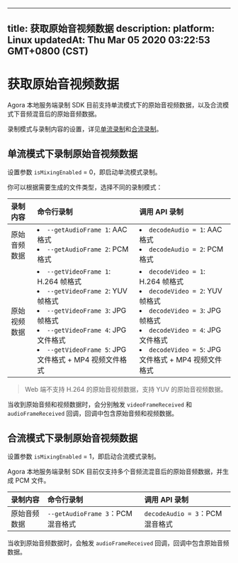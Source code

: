 
---
title: 获取原始音视频数据
description: 
platform: Linux
updatedAt: Thu Mar 05 2020 03:22:53 GMT+0800 (CST)
---
# 获取原始音视频数据
Agora 本地服务端录制 SDK 目前支持单流模式下的原始音视频数据，以及合流模式下音频混音后的原始音频数据。

录制模式与录制内容的设置，详见[单流录制](../../cn/Recording/recording_individual_mode.md)和[合流录制](../../cn/Recording/recording_composite_mode.md)。

## 单流模式下录制原始音视频数据

设置参数 `isMixingEnabled` = 0，即启动单流模式录制。 

你可以根据需要生成的文件类型，选择不同的录制模式：

| 录制内容     | 命令行录制                                                   | 调用 API 录制                                                |
| :----------- | :----------------------------------------------------------- | :----------------------------------------------------------- |
| 原始音频数据 | <li>`--getAudioFrame 1`: AAC 格式<li>`--getAudioFrame 2`: PCM 格式 | <li>`decodeAudio = 1`: AAC 格式<li>`decodeAudio = 2`: PCM 格式     |
| 原始视频数据 | <li>`--getVideoFrame 1`: H.264 帧格式<li>`--getVideoFrame 2`: YUV 帧格式<li>`--getVideoFrame 3`: JPG 帧格式<li>`--getVideoFrame 4`: JPG 文件格式<li>`--getVideoFrame 5`: JPG 文件格式 + MP4 视频文件格式 | <li>`decodeVideo = 1`: H.264 帧格式<li>`decodeVideo = 2`: YUV 帧格式<li>`decodeVideo = 3`: JPG 帧格式<li>`decodeVideo = 4`: JPG 文件格式<li>`decodeVideo = 5`: JPG 文件格式 + MP4 视频文件格式 |

> Web 端不支持 H.264 的原始音视频数据，支持 YUV 的原始音视频数据。
	
当收到原始音频和视频数据时，会分别触发 `videoFrameReceived` 和 `audioFrameReceived` 回调，回调中包含原始音频和视频数据。

## 合流模式下录制原始音视频数据
	
设置参数 `isMixingEnabled` = 1，即启动合流模式录制。 

Agora 本地服务端录制 SDK 目前仅支持多个音频流混音后的原始音频数据，并生成 PCM 文件。

| 录制内容     | 命令行录制                             | 调用 API 录制                       |
| :----------- | :------------------------------------- | :---------------------------------- |
| 原始音频数据 | `--getAudioFrame 3`：PCM 混音格式 | `decodeAudio = 3`：PCM 混音格式 |

	
当收到原始音频数据时，会触发 `audioFrameReceived`  回调，回调中包含原始音频数据。

